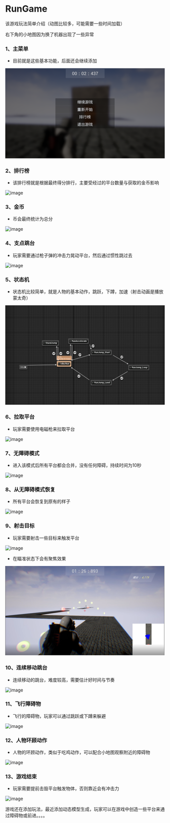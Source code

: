 # RunGame
  该游戏玩法简单介绍（动图比较多，可能需要一些时间加载）
  
  右下角的小地图因为换了机器出现了一些异常
  
### 1、主菜单
  * 目前就是这些基本功能，后面还会继续添加

![image](https://github.com/haiaimi/PictureRepository/blob/master/PictureRepository/RunGame/%E4%B8%BB%E8%8F%9C%E5%8D%95.png)

### 2、排行榜
  * 该排行榜就是根据最终得分排行，主要受经过的平台数量与获取的金币影响
  
![image](https://github.com/haiaimi/PictureRepository/blob/master/PictureRepository/RunGame/%E6%8E%92%E8%A1%8C%E6%A6%9C.gif)

### 3、金币
  * 币会最终统计为总分
  
![image](https://github.com/haiaimi/PictureRepository/blob/master/PictureRepository/RunGame/%E9%87%91%E5%B8%81.gif)

### 4、支点跳台
  * 玩家需要通过枪子弹的冲击力晃动平台，然后通过惯性跳过去
  
![image](https://github.com/haiaimi/PictureRepository/blob/master/PictureRepository/RunGame/%E6%94%AF%E7%82%B9%E8%B7%B3%E5%8F%B0.gif)

### 5、状态机
  * 状态机比较简单，就是人物的基本动作，跳跃，下蹲，加速（射击动画是播放蒙太奇）

![image](https://github.com/haiaimi/PictureRepository/blob/master/PictureRepository/RunGame/%E7%8A%B6%E6%80%81%E6%9C%BA.png)

### 6、拉取平台
  * 玩家需要使用电磁枪来拉取平台
  
![image](https://github.com/haiaimi/PictureRepository/blob/master/PictureRepository/RunGame/%E6%8B%89%E5%8F%96%E5%B9%B3%E5%8F%B0.gif)

### 7、无障碍模式
  * 进入该模式后所有平台都会合并，没有任何障碍，持续时间为10秒
  
![image](https://github.com/haiaimi/PictureRepository/blob/master/PictureRepository/RunGame/%E6%97%A0%E9%9A%9C%E7%A2%8D%E6%A8%A1%E5%BC%8F.gif)

### 8、从无障碍模式恢复
  * 所有平台会恢复到原有的样子

![image](https://github.com/haiaimi/PictureRepository/blob/master/PictureRepository/RunGame/%E6%81%A2%E5%A4%8D%E6%AD%A3%E5%B8%B8%E6%A8%A1%E5%BC%8F.gif)

### 9、射击目标
  * 玩家需要射击一些目标来触发平台

![image](https://github.com/haiaimi/PictureRepository/blob/master/PictureRepository/RunGame/%E5%B0%84%E5%87%BB.gif)

  * 在瞄准状态下会有聚焦效果
  
![image](https://github.com/haiaimi/PictureRepository/blob/master/PictureRepository/RunGame/%E5%B0%84%E5%87%BB%E8%81%9A%E7%84%A6.png)

### 10、连续移动跳台
  * 连续移动的跳台，难度较高，需要估计好时间与节奏

![image](https://github.com/haiaimi/PictureRepository/blob/master/PictureRepository/RunGame/%E8%BF%9E%E7%BB%AD%E5%B9%B3%E5%8F%B0.gif)

### 11、飞行障碍物
  * 飞行的障碍物，玩家可以通过跳跃或下蹲来躲避
  
![image](https://github.com/haiaimi/PictureRepository/blob/master/PictureRepository/RunGame/%E9%A3%9E%E8%A1%8C%E9%9A%9C%E7%A2%8D%E7%89%A9.gif)

### 12、人物环顾动作
  * 人物的环顾动作，类似于吃鸡动作，可以配合小地图观察附近的障碍物

![image](https://github.com/haiaimi/PictureRepository/blob/master/PictureRepository/RunGame/%E4%BA%BA%E7%89%A9%E7%8E%AF%E9%A1%BE.gif)

### 13、游戏结束
  * 玩家需要提前击毁平台触发物体，否则靠近会有冲击力
  
![image](https://github.com/haiaimi/PictureRepository/blob/master/PictureRepository/RunGame/%E6%B8%B8%E6%88%8F%E7%BB%93%E6%9D%9F.gif)


游戏还在添加玩法，最近添加动态模型生成，玩家可以在游戏中创造一些平台来通过障碍物或前进。。。。
